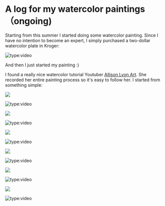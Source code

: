 # A log for my watercolor paintings （ongoing)
Starting from this summer I started doing some watercolor painting. Since I have no intention to become an expert, I simply purchased a two-dollar watercolor plate in Kroger:


![type:video](https://www.youtube.com/embed/7apT9QXkcYo)



And then I just started my painting :)

I found a really nice watercolor tutorial Youtuber [Allison Lyon Art](https://www.youtube.com/channel/UCDOo_FszffqtYlFISx_DRqg). She recorded her entire painting process so it's easy to follow her. I started from something simple:

![](e65b1425ea2a4f07971eb89fe6f4aed5_MD5.png)

![type:video](https://www.youtube.com/embed/zTMPrmgI2hw)


![](ec6a6a88a68da0ef3c1e15b7b5aaa55d_MD5.png)


![type:video](https://www.youtube.com/embed/VFzYMSy1xOc)

![](49edf70a787f8f1b7a9f7c0306d71111_MD5.png)

![type:video](https://www.youtube.com/embed/FaHRTyyTJt4)

![](f62e3c4f1a91533b4f840ab0f7f4f8d1_MD5.jpg)

![type:video](https://www.youtube.com/embed/W2gk4npK-s0 )

![](f0f0c0517de85d119b7a2e85788b0c97_MD5.png)

![type:video](https://www.youtube.com/embed/AJevEIsaFbg )


![](ddaa86e7c39b5f5f1d55acc6692e53a0_MD5.jpg)


![type:video](https://www.youtube.com/embed/7apT9QXkcY)










